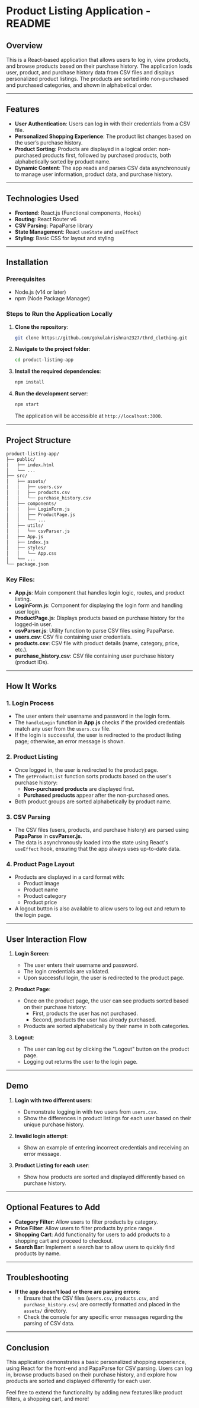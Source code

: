 # Product Listing Application - README

## Overview

This is a React-based application that allows users to log in, view products, and browse products based on their purchase history. The application loads user, product, and purchase history data from CSV files and displays personalized product listings. The products are sorted into non-purchased and purchased categories, and shown in alphabetical order.

---

## Features

- **User Authentication**: Users can log in with their credentials from a CSV file.
- **Personalized Shopping Experience**: The product list changes based on the user’s purchase history.
- **Product Sorting**: Products are displayed in a logical order: non-purchased products first, followed by purchased products, both alphabetically sorted by product name.
- **Dynamic Content**: The app reads and parses CSV data asynchronously to manage user information, product data, and purchase history.

---

## Technologies Used

- **Frontend**: React.js (Functional components, Hooks)
- **Routing**: React Router v6
- **CSV Parsing**: PapaParse library
- **State Management**: React `useState` and `useEffect`
- **Styling**: Basic CSS for layout and styling

---

## Installation

### Prerequisites

- Node.js (v14 or later)
- npm (Node Package Manager)

### Steps to Run the Application Locally

1. **Clone the repository**:

   ```bash
   git clone https://github.com/gokulakrishnan2327/thrd_clothing.git

   ```

2. **Navigate to the project folder**:

   ```bash
   cd product-listing-app
   ```

3. **Install the required dependencies**:

   ```bash
   npm install
   ```

4. **Run the development server**:

   ```bash
   npm start
   ```

   The application will be accessible at `http://localhost:3000`.

---

## Project Structure

```bash
product-listing-app/
├── public/
│   ├── index.html
│   └── ...
├── src/
│   ├── assets/
│   │   ├── users.csv
│   │   ├── products.csv
│   │   └── purchase_history.csv
│   ├── components/
│   │   ├── LoginForm.js
│   │   ├── ProductPage.js
│   │   └── ...
│   ├── utils/
│   │   └── csvParser.js
│   ├── App.js
│   ├── index.js
│   ├── styles/
│   │   └── App.css
│   └── ...
└── package.json
```

### Key Files:

- **App.js**: Main component that handles login logic, routes, and product listing.
- **LoginForm.js**: Component for displaying the login form and handling user login.
- **ProductPage.js**: Displays products based on purchase history for the logged-in user.
- **csvParser.js**: Utility function to parse CSV files using PapaParse.
- **users.csv**: CSV file containing user credentials.
- **products.csv**: CSV file with product details (name, category, price, etc.).
- **purchase_history.csv**: CSV file containing user purchase history (product IDs).

---

## How It Works

### 1. **Login Process**

   - The user enters their username and password in the login form.
   - The `handleLogin` function in **App.js** checks if the provided credentials match any user from the `users.csv` file.
   - If the login is successful, the user is redirected to the product listing page; otherwise, an error message is shown.

### 2. **Product Listing**

   - Once logged in, the user is redirected to the product page.
   - The `getProductList` function sorts products based on the user's purchase history:
     - **Non-purchased products** are displayed first.
     - **Purchased products** appear after the non-purchased ones.
   - Both product groups are sorted alphabetically by product name.

### 3. **CSV Parsing**

   - The CSV files (users, products, and purchase history) are parsed using **PapaParse** in **csvParser.js**.
   - The data is asynchronously loaded into the state using React's `useEffect` hook, ensuring that the app always uses up-to-date data.

### 4. **Product Page Layout**

   - Products are displayed in a card format with:
     - Product image
     - Product name
     - Product category
     - Product price
   - A logout button is also available to allow users to log out and return to the login page.

---

## User Interaction Flow

1. **Login Screen**:
   - The user enters their username and password.
   - The login credentials are validated.
   - Upon successful login, the user is redirected to the product page.

2. **Product Page**:
   - Once on the product page, the user can see products sorted based on their purchase history:
     - First, products the user has not purchased.
     - Second, products the user has already purchased.
   - Products are sorted alphabetically by their name in both categories.

3. **Logout**:
   - The user can log out by clicking the "Logout" button on the product page.
   - Logging out returns the user to the login page.

---

## Demo

1. **Login with two different users**:
   - Demonstrate logging in with two users from `users.csv`.
   - Show the differences in product listings for each user based on their unique purchase history.

2. **Invalid login attempt**:
   - Show an example of entering incorrect credentials and receiving an error message.

3. **Product Listing for each user**:
   - Show how products are sorted and displayed differently based on purchase history.

---

## Optional Features to Add

- **Category Filter**: Allow users to filter products by category.
- **Price Filter**: Allow users to filter products by price range.
- **Shopping Cart**: Add functionality for users to add products to a shopping cart and proceed to checkout.
- **Search Bar**: Implement a search bar to allow users to quickly find products by name.

---

## Troubleshooting

- **If the app doesn't load or there are parsing errors**:
  - Ensure that the CSV files (`users.csv`, `products.csv`, and `purchase_history.csv`) are correctly formatted and placed in the `assets/` directory.
  - Check the console for any specific error messages regarding the parsing of CSV data.

---

## Conclusion

This application demonstrates a basic personalized shopping experience, using React for the front-end and PapaParse for CSV parsing. Users can log in, browse products based on their purchase history, and explore how products are sorted and displayed differently for each user. 

Feel free to extend the functionality by adding new features like product filters, a shopping cart, and more!